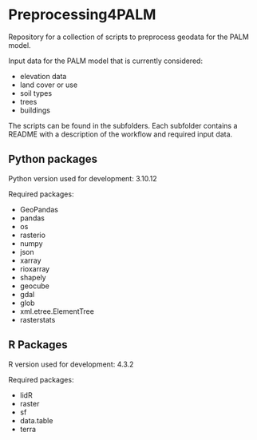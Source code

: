 
# Preprocessing4PALM

Repository for a collection of scripts to preprocess geodata for the PALM model. 

Input data for the PALM model that is currently considered:
* elevation data
* land cover or use
* soil types
* trees
* buildings

The scripts can be found in the subfolders. Each subfolder contains a README with a description of the workflow and required input data.

## Python packages

Python version used for development: 3.10.12

Required packages:
* GeoPandas
* pandas
* os
* rasterio
* numpy
* json
* xarray
* rioxarray
* shapely
* geocube
* gdal
* glob
* xml.etree.ElementTree
* rasterstats

## R Packages

R version used for development: 4.3.2

Required packages:
* lidR
* raster
* sf
* data.table
* terra

